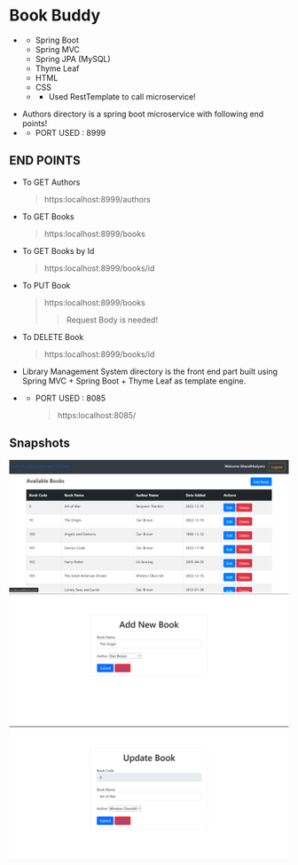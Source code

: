 # Book Buddy

- - Spring Boot
  - Spring MVC
  - Spring JPA (MySQL)
  - Thyme Leaf
  - HTML
  - CSS
  - - Used RestTemplate to call microservice!

* Authors directory is a spring boot microservice with following end points!
* - PORT USED : 8999

## END POINTS

- To GET Authors

  > https:localhost:8999/authors

- To GET Books

  > https:localhost:8999/books

- To GET Books by Id

  > https:localhost:8999/books/id

- To PUT Book

  > https:localhost:8999/books
  >
  > > Request Body is needed!

- To DELETE Book

  > https:localhost:8999/books/id

- Library Management System directory is the front end part built using Spring MVC + Spring Boot + Thyme Leaf as template engine.
- - PORT USED : 8085
    > https:localhost:8085/

## Snapshots
![Home Page](images/Home%20Page.png)
![Add Book](images/Add%20Book.png)
![Update Book](images/Update%20Book.png)
